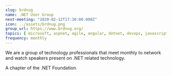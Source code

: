 ```yaml
---
slug: brdnug
name: .NET User Group
next-meeting: "2020-02-12T17:30:00.000Z"
icon: ../assets/brdnug.png
group_url: https://www.brdnug.org/
topics: [ microsoft, aspnet, agile, angular, dotnet, devops, javascript, mobile, reactjs, webdev, xamarin  ]
frequency: monthly
---
```


We are a group of technology professionals that meet monthly to network and watch speakers present on .NET related technology.

A chapter of the .NET Foundation.
